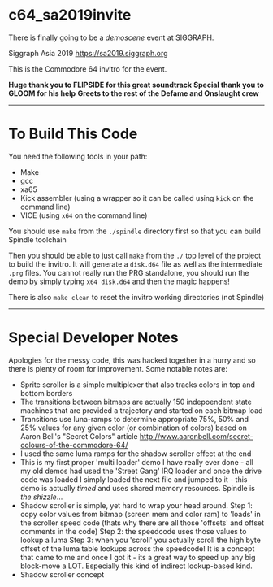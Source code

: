 # c64_sa2019invite

There is finally going to be a *demoscene* event at SIGGRAPH. 

Siggraph Asia 2019
https://sa2019.siggraph.org

This is the Commodore 64 invitro for the event.

**Huge thank you to FLIPSIDE for this great soundtrack**
**Special thank you to GLOOM for his help**
**Greets to the rest of the Defame and Onslaught crew**

---

# To Build This Code

You need the following tools in your path:
* Make
* gcc 
* xa65 
* Kick assembler (using a wrapper so it can be called using `kick` on the command line)
* VICE (using `x64` on the command line)


You should use `make` from the `./spindle` directory first so that you can build Spindle toolchain


Then you should be able to just call `make` from the `./` top level of the project to build the invitro. It will generate a `disk.d64` file as well as the intermediate `.prg` files. You cannot really run the PRG standalone, you should run the demo by simply typing `x64 disk.d64` and then the magic happens!

There is also `make clean` to reset the invitro working directories (not Spindle)

---

# Special Developer Notes

Apologies for the messy code, this was hacked together in a hurry and so there is plenty of room for improvement. Some notable notes are:

* Sprite scroller is a simple multiplexer that also tracks colors in top and bottom borders
* The transitions between bitmaps are actually 150 indepoendent state machines that are provided a trajectory and started on each bitmap load
* Transitions use luna-ramps to determine appropriate 75%, 50% and 25% values for any given color (or combination of colors) based on Aaron Bell's "Secret Colors" article http://www.aaronbell.com/secret-colours-of-the-commodore-64/
* I used the same luma ramps for the shadow scroller effect at the end
* This is my first proper 'multi loader' demo I have really ever done - all my old demos had used the 'Street Gang' IRQ loader and once the drive code was loaded I simply loaded the next file and jumped to it - this demo is actually _timed_ and uses shared memory resources. Spindle is _the shizzle_...
* Shadow scroller is simple, yet hard to wrap your head around. Step 1: copy color values from bitmap (screen mem and color ram) to 'loads' in the scroller speed code (thats why there are all those 'offsets' and offset comments in the code) Step 2: the speedcode uses those values to lookup a luma Step 3: when you 'scroll' you actually scroll the high byte offset of the luma table lookups across the speedcode! It is a concept that came to me and once I got it - its a great way to speed up any big block-move a LOT. Especially this kind of indirect lookup-based kind.
* Shadow scroller concept 

